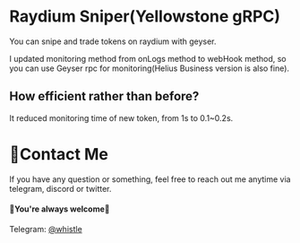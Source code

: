 # Raydium Sniper(Yellowstone gRPC)

You can snipe and trade tokens on raydium with geyser.

I updated monitoring method from onLogs method to webHook method, so you can use Geyser rpc for monitoring(Helius Business version is also fine).

## How efficient rather than before?
It reduced monitoring time of new token, from 1s to 0.1~0.2s.


# 💬Contact Me

If you have any question or something, feel free to reach out me anytime via telegram, discord or twitter.
<br>
#### 🌹You're always welcome🌹

Telegram: [@whistle](https://t.me/devbeast5775) <br>


